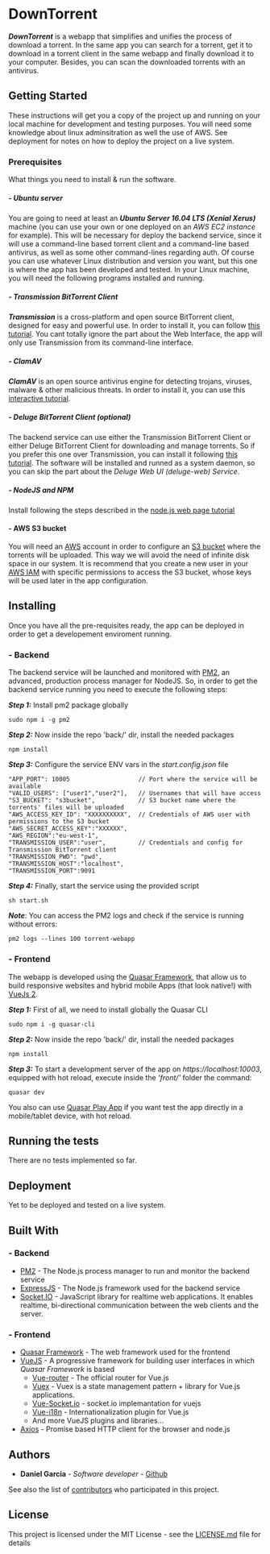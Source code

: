 #  DownTorrent
_**DownTorrent**_ is a webapp that simplifies and unifies the process of download a torrent. In the same app you can search for a torrent, get it to download in a torrent client in the same webapp and finally download it to your computer. Besides, you can scan the downloaded torrents with an antivirus.

## Getting Started
These instructions will get you a copy of the project up and running on your local machine for development and testing purposes. You will need some knowledge about linux adminsitration as well the use of AWS.
See deployment for notes on how to deploy the project on a live system. 

### Prerequisites
What things you need to install & run the software.

##### - Ubuntu server
You are going to need at least an _**Ubuntu Server 16.04 LTS (Xenial Xerus)**_ machine (you can use your own or one deployed on an _AWS EC2 instance_ for example). This will be necessary for deploy the backend service, since it will use a command-line based torrent client and a command-line based antivirus, as well as some other command-lines regarding auth.
Of course you can use whatever Linux distribution and version you want, but this one is where the app has been developed and tested.
In your Linux machine, you will need the following programs installed and running.

##### - Transmission BitTorrent Client
_**Transmission**_ is a cross-platform and open source BitTorrent client, designed for easy and powerful use.
In order to install it, you can follow [this tutorial](https://help.ubuntu.com/community/TransmissionHowTo). You cant totally ignore the part about the Web Interface, the app will only use Transmission from its command-line interface.

##### - ClamAV
_**ClamAV**_ is an open source antivirus engine for detecting trojans, viruses, malware & other malicious threats.
In order to install it, you can use this [interactive tutorial](https://www.katacoda.com/dgarcia/scenarios/clamav).

##### - Deluge BitTorrent Client (optional)
The backend service can use either the Transmission BitTorrent Client or either Deluge BitTorrent Client for downloading and manage torrents. So if you prefer this one over Transmission, you can install it following [this tutorial](http://dev.deluge-torrent.org/wiki/UserGuide/Service/systemd). The software will be installed and runned as a system daemon, so you can skip the part about the _Deluge Web UI (deluge-web) Service_.

##### - NodeJS and NPM
Install following the steps described in the [node.js web page tutorial](https://nodejs.org/en/download/package-manager/#debian-and-ubuntu-based-linux-distributions)

#### - AWS S3 bucket
You will need an [AWS](https://aws.amazon.com/) account in order to configure an [S3 bucket](https://aws.amazon.com/s3/?nc1=h_ls) where the torrents will be uploaded. This way we will avoid the need of infinite disk space in our system. It is recommend that you create a new user in your [AWS IAM](https://aws.amazon.com/iam/?nc1=h_ls) with specific permissions to access the S3 bucket, whose keys will be used later in the app configuration.

## Installing
Once you have all the pre-requisites ready, the app can be deployed in order to get a developement enviroment running.

### - Backend
The backend service will be launched and monitored with [PM2](http://pm2.keymetrics.io/), an advanced, production process manager for NodeJS. So, in order to get the backend service running you need to execute the following steps:

**_Step 1:_** Install pm2 package globally
```
sudo npm i -g pm2
```
**_Step 2:_** Now inside the repo 'back/' dir, install the needed packages
```
npm install
```
**_Step 3:_** Configure the service ENV vars in the _start.config.json_ file
```
"APP_PORT": 10005                   // Port where the service will be available
"VALID_USERS": ["user1","user2"],   // Usernames that will have access
"S3_BUCKET": "s3bucket",            // S3 bucket name where the torrents' files will be uploaded
"AWS_ACCESS_KEY_ID": "XXXXXXXXXX",  // Credentials of AWS user with permissions to the S3 bucket
"AWS_SECRET_ACCESS_KEY":"XXXXXX",
"AWS_REGION":"eu-west-1",
"TRANSMISSION_USER":"user",         // Credentials and config for Transmission BitTorrent client
"TRANSMISSION_PWD": "pwd",
"TRANSMISSION_HOST":"localhost",
"TRANSMISSION_PORT":9091
```
**_Step 4:_** Finally, start the service using the provided script
```
sh start.sh
```

**_Note_**: You can access the PM2 logs and check if the service is running without errors:
```
pm2 logs --lines 100 torrent-webapp
```

### - Frontend
The webapp is developed using the [Quasar Framework](http://quasar-framework.org/), that allow us to build responsive websites and hybrid mobile Apps (that look native!) with [VueJs 2](https://vuejs.org/).

**_Step 1:_** First of all, we need to install globally the Quasar CLI
```
sudo npm i -g quasar-cli
```
**_Step 2:_** Now inside the repo 'back/' dir, install the needed packages
```
npm install
```
**_Step 3:_** To start a development server of the app on _https://localhost:10003_, equipped with hot reload, execute inside the _'front/'_ folder the command:
```
quasar dev
```
You also can use [Quasar Play App](http://quasar-framework.org/guide/#Quasar-Play-App) if you want test the app directly in a mobile/tablet device, with hot reload.

## Running the tests
There are no tests implemented so far.

## Deployment
Yet to be deployed and tested on a live system.

## Built With
### - Backend
* [PM2](http://pm2.keymetrics.io/) -  The Node.js process manager to run and monitor the backend service
* [ExpressJS](https://expressjs.com/) - The Node.js framework used for the backend service
* [Socket.IO](https://socket.io/) - JavaScript library for realtime web applications. It enables realtime, bi-directional communication between the web clients and the server.
### - Frontend
* [Quasar Framework](http://quasar-framework.org/) - The web framework used for the frontend
* [VueJS](https://vuejs.org/) - A progressive framework for building user interfaces in which _Quasar Framework_ is based
    * [Vue-router](https://router.vuejs.org/en/) - The official router for Vue.js
    * [Vuex](https://vuex.vuejs.org/en/intro.html) - Vuex is a state management pattern + library for Vue.js applications.
    * [Vue-Socket.io](https://github.com/MetinSeylan/Vue-Socket.io) - socket.io implemantation for vuejs
    * [Vue-i18n](https://github.com/kazupon/vue-i18n) - Internationalization plugin for Vue.js
    * And more VueJS plugins and libraries...
* [Axios](https://github.com/mzabriskie/axios) - Promise based HTTP client for the browser and node.js

## Authors

* **Daniel García** - *Software developer* - [Github](https://github.com/daniegarcia254)

See also the list of [contributors](https://github.com/daniegarcia254/DownTorrent/graphs/contributors) who participated in this project.

## License

This project is licensed under the MIT License - see the [LICENSE.md](LICENSE.md) file for details
